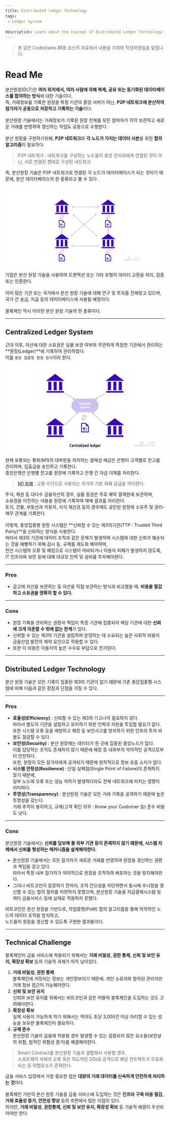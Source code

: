 ```yaml
---
title: Distributed Ledger Technology
tags: 
 - Ledger System

description: Learn about the Concept of Distributed Ledger Technology!
---
```


> 본 글은 Codestates BEB 코스의 자료에서 내용을 가져와 작성하였음을 알립니다.  

# Read Me
분산원장(DLT)은 **여러 위치에서, 여러 사람에 의해 복제, 공유 또는 동기화된 데이터베이스를 합의하는 방식**에 대한 기술이다.  
즉, 거래정보를 기록한 원장을 특정 기관의 중앙 서버가 아닌, **P2P 네트워크에 분산하여 참가자가 공동으로 저장하고 기록하는 기술**이다.  
<br>
분산원장 기술에서는 거래정보가 기록된 원장 전체를 모든 참여자가 각각 보관하고 새로운 거래를 반영하여 갱신하는 작업도 공동으로 수행한다.  
<br>
분산 원장을 구현하기위해, **P2P 네트워크**와 **각 노드가 가지는 데이터 사본**을 위한 **합의 알고리즘**이 필요하다.  

> P2P 네트워크 : 네트워크를 구성하는 노드들이 중앙 관리자에게 연결된 것이 아닌, 서로 연결된 형태로 구성된 네트워크

즉, 분산원장 기술은 P2P 네트워크로 연결된 각 노드가 데이터베이스가 되는 것이기 때문에, 분산 데이터베이스의 한 종류라고 볼 수 있다.  

![distributed-ledger](../../assets/img/distributed-ledger.png)  
기업은 분산 원장 기술을 사용하여 트랜잭션 또는 기타 유형의 데이터 교환을 처리, 검증 또는 인증한다.  
<br>
이미 많은 기관 또는 국가에서 분산 원장 기술에 대해 연구 및 투자를 진해앟고 있으며, 국가 간 송금, 지급 등의 데이터베이스에 사용될 예정이다.  
<br>
블록체인 역시 이러한 분산 원장 기술의 한 종류이다.  

---

## Centralized Ledger System
근대 이후, 자산에 대한 소유권은 실물 보관 여부와 무관하게 특정한 기관에서 관리하는 **원장(Ledger)**에 기록하여 관리하였다.  
이를 `중앙 집중형 원장 방식`이라 한다.  
![centralized-ledger-system](../../assets/img/centralized-ledger-system.png)  
<br>
현재 유통되는 통화(M1)의 대부분을 차지하는 결제성 예금은 은행이 고객별로 잔고를 관리하며, 입출금을 승인하고 기록한다.  
중앙은행은 은행별 잔고를 원장에 기록하고 은행 간 자금 이체를 처리한다.  

> [M1 화폐](https://www.investopedia.com/terms/m/m1.asp) : 교환 수단으로 사용되는 국가의 기본 화폐 공급을 의미한다.  

주식, 채권 등 대다수 금융자산의 경우, 실물 증권은 주로 예탁 결제원에 보관하며,  
소유권을 이전하는 내용을 원장에 기록하여 매매 결과를 처리한다.  
토지, 건물, 부동산과 자동차, 지식 재산권 등의 경우에도 공인된 원장에 소유주 및 권리-채무 관계를 기록한다.  
<br>
이렇게, 중앙집중형 원장 시스템은 **신뢰할 수 있는 제3의기관(TTP : Trusted Third Party)**을 신뢰하는 방식을 사용한다.  
따라서 제3의 기관에 데이터 조작과 같은 문제가 발생하여 시스템에 대한 신뢰가 훼손되는 것을 예빵하기 위해 감시 등, 규제를 제도화 해야하며,  
전산 시스템의 오류 및 해킹으로 시스템이 마비되거나 이용자 피해가 발생하지 않도록,  
IT 인프라와 보안 등에 대해 대규모 인력 및 설비를 투자해야한다.  

---

### Pros 
- 금고에 자산을 보관하는 등 자산을 직접 보관하는 방식과 비교했을 때, **비용을 절감하고 소유권을 명확히 할 수 있다.**

---

### Cons
- 원장 기록을 관리하는 권환과 책임이 특정 기관에 집중되어 해당 기관에 대한 **신뢰에 크게 의존할 수 밖에 없는 한계**가 있다.  
- 신뢰할 수 있는 제3의 기관을 설립하여 운영하는 데 소요되는 높은 사회적 비용이 금융산업 발전의 제약 요인으로 작용할 수 있다.  
- 또한 이 비용은 이용자의 높은 수수료 부담으로 전가된다.  

---

## Distributed Ledger Technology
분산 원장 기술은 모든 기록이 집중된 제3의 기관이 없기 떄문에 기존 중앙집중형 시스템에 비해 다음과 같은 장점과 단점을 가질 수 있다.  

---

### Pros
- **효율성(Efficiency)** : 신뢰할 수 있는 제3의 기고나이 필요하지 않다.  
따라서 별도의 기관을 설립하고 유지하기 위한 인력과 자원을 투입할 필요가 없다.  
또한 시스템 오류 등을 예방하고 해킹 등 보안사고를 방지하기 위한 인프라 투자 비용도 절감할 수 있다.  
- **보안성(Security)** : 분산 원장에는 데이터가 한 곳에 집중된 중앙노드가 없다.  
이를 담당하는 조직도 존재하지 않기 때문에 해킹 등 내외부의 악의적인 공격으로부터 안전하다.  
또한, 원장이 모든 참가자에게 공개되기 때문에 원칙적으로 정보 유출 소지가 없다.  
- **시스템 안정성(Resilience)** : 단일 실패점(Single Point of Failure)이 존재하지 않기 때문에,  
일부 노드에 오류 또는 성능 저하가 발생하더라도 전체 네트워크에 미치는 영향이 미미하다.  
- **투명성(Transparency)** : 분산원장 기술은 모든 거래 기록을 공개하기 때문에 높은 투명성을 갖는다.  
거래 추적이 용이하고, 규제(고객 확인 의무 : Know your Customer 등) 준수 비용도 낮다.  

---

### Cons
분산원장 기술에서는 **신뢰를 담보해 줄 외부 기관 등이 존재하지 않기 떄문에, 시스템 자체에서 신뢰를 형성하는 메커니즘을 설계해야한다.**  
- 분산원장 기술에서는 모든 참가자가 새로운 거래를 반영하여 원장을 갱신하는 권환과 책임을 갖고 있다.  
따라서 특정 내부 참가자가 악의적으로 원장을 조작하여 배포하는 것을 방지해야한다.  
- 그러나 비트코인이 등장하기 전까지, 조작 간으성을 차단하면서 동시에 우너장을 갱신할 수 있는 합의 절차를 마련하지 못했으며, 분산원장 기술을 지급결제시스템 및 여타 금융서비스 등에 실제로 적용하지 못했다.  

비트코인은 분산 원장을 기반으로, 작업증명(PoW) 합의 알고리즘을 통해 악의적인 노드의 데이터 조작을 방지하고,  
노드들이 원장을 갱신할 수 있도록 구현한 결과물이다.  

---

## Technical Challenge
블록체인이 금융 서비스에 적용되기 위해서는 **거래 비밀성, 권한 통제, 신뢰 및 보안 유지, 확장성 확보** 등의 기술적 과제가 아직 남아있다.  

1. **거래 비밀성, 권한 통제**  
블록체인에 저장되는 정보는 개인정보이기 때문에, 개인 소유자와 합의된 관리자만 거래 정보 접근이 가능해야한다.  
2. **신뢰 및 보안 유지**  
신뢰와 보안 유지를 위해서는 비트코인과 같은 퍼블릭 블록체인을 도입하는 것도 고려해야한다.  
3. **확장성 확보**  
실제 사용이 가능하게 하기 위해서는 적어도 초당 3,000건 이상 처리할 수 있는 성능을 보유한 블록체인이 필요하다.  
4. **규제 준수**  
분산원장 기술이 금융에 적용될 경우 발생할 수 있는 검증되지 않은 요소들(보안상의 위험, 법적인 위험성 증가)를 해결해야한다.  

> Smart Contract를 분산원장 기술과 결합해서 사용할 경우,  
> 소프트웨어 자체의 오류 혹은 의도적인 DDoS 공격으로 해당 컨트랙트가 무효화되는 등 위험요소가 존재한다.  

금융 서비스 입장에서 가장 중요한 점은 **대량의 거래 데이터를 신속하게 안전하게 처리하는 것**이다.  
<br>
블록체인 기반의 분산 원장 기술을 금융 서비스에 도입하는 것은 **인프라 구축 비용 절감, 거래 효율성 증가, 안전성 향상** 등의 측면에서 많은 이점이 있다.  
하지만, **거래 비밀성, 권한통제, 신뢰 및 보안 유지, 확장성 확보** 등 기술적 해결이 우선되어야만 한다.  
